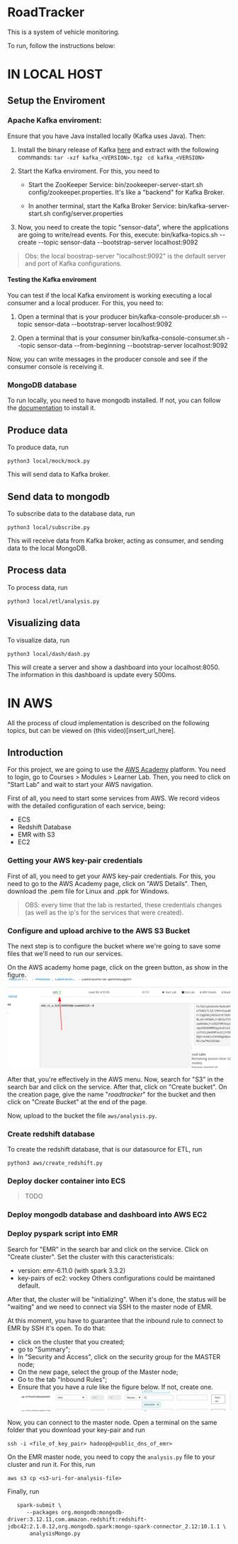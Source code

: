 # RoadTracker

This is a system of vehicle monitoring.

To run, follow the instructions below:

# IN LOCAL HOST

## Setup the Enviroment

### Apache Kafka enviroment:

Ensure that you have Java installed locally (Kafka uses Java). Then:

1. Install the binary release of Kafka [here](https://kafka.apache.org/downloads) and extract with the following commands:
   ``tar -xzf kafka_<VERSION>.tgz ``
   ``cd kafka_<VERSION> ``

2. Start the Kafka enviroment. For this, you need to
    - Start the ZooKeeper Service:
      bin/zookeeper-server-start.sh config/zookeeper.properties. It's like a "backend" for Kafka Broker.

    - In another terminal, start the Kafka Broker Service:
      bin/kafka-server-start.sh config/server.properties

3. Now, you need to create the topic "sensor-data", where the applications are going to write/read events. For this, execute:
   bin/kafka-topics.sh --create --topic sensor-data --bootstrap-server localhost:9092

> Obs: the local boostrap-server "localhost:9092" is the default server and port of Kafka configurations.

#### Testing the Kafka enviroment
You can test if the local Kafka enviroment is working executing a local consumer and a local producer. For this, you need to:
1. Open a terminal that is your producer
   bin/kafka-console-producer.sh --topic sensor-data --bootstrap-server localhost:9092

2. Open a terminal that is your consumer
   bin/kafka-console-consumer.sh --topic sensor-data --from-beginning --bootstrap-server localhost:9092

Now, you can write messages in the producer console and see if the consumer console is receiving it.

### MongoDB database

To run locally, you need to have mongodb installed. If not, you can follow the [documentation](https://www.mongodb.com/docs/manual/installation/)
to install it.

## Produce data
To produce data, run 
```
python3 local/mock/mock.py
```
This will send data to Kafka broker.

## Send data to mongodb
To subscribe data to the database data, run
```
python3 local/subscribe.py
```
This will receive data from Kafka broker, acting as consumer, and sending data to the local MongoDB.

## Process data
To process data, run
```
python3 local/etl/analysis.py
```

## Visualizing data
To visualize data, run
```
python3 local/dash/dash.py
```
This will create a server and show a dashboard into your localhost:8050. The information in this dashboard is update
every 500ms.


# IN AWS

All the process of cloud implementation is described on the following topics, but can be viewed on (this video)[insert_url_here].  

## Introduction

For this project, we are going to use the [AWS Academy](https://awsacademy.instructure.com) platform. You need to login,
go to Courses > Modules > Learner Lab. Then, you need to click on "Start Lab" and wait to start your AWS navigation.

First of all, you need to start some services from AWS. We record videos with the detailed configuration of each service, being:
- ECS
- Redshift Database
- EMR with S3
- EC2

### Getting your AWS key-pair credentials

First of all, you need to get your AWS key-pair credentials. For this, you need to go to the AWS Academy page, click on "AWS Details". 
Then, download the .pem file for Linux and .ppk for Windows.

> OBS: every time that the lab is restarted, these credentials changes (as well as the ip's for the services that were created).

### Configure and upload archive to the AWS S3 Bucket
The next step is to configure the bucket where we're going to save some files that we'll need to run our services.

On the AWS academy home page, click on the green button, as show in the figure.
![acessing-the-aws-console](docs/academy-console.png)

After that, you're effectively in the AWS menu. Now, search for "S3" in the search bar and click on the service.
After that, click on "Create bucket". On the creation page, give the name "*roadtracker*" for the bucket and then click 
on "Create Bucket" at the end of the page.

Now, upload to the bucket the file `aws/analysis.py`.

### Create redshift database
To create the redshift database, that is our datasource for ETL, run
```
python3 aws/create_redshift.py
```

### Deploy docker container into ECS
> TODO

### Deploy mongodb database and dashboard into AWS EC2


### Deploy pyspark script into EMR
Search for "EMR" in the search bar and click on the service. Click on "Create cluster". Set the cluster with this caracteristicals:
- version: emr-6.11.0 (with spark 3.3.2)
- key-pairs of ec2: vockey
Others configurations could be maintaned default.

After that, the cluster will be "initializing". When it's done, the status will be "waiting" and we need to connect via SSH to the master node of EMR.

At this moment, you have to guarantee that the inbound rule to connect to EMR by SSH it's open. To do that:
- click on the cluster that you created;
- go to "Summary";
- In "Security and Access", click on the security group for the MASTER node;
- On the new page, select the group of the Master node;
- Go to the tab "Inbound Rules";
- Ensure that you have a rule like the figure below. If not, create one.
  ![ssh-inbound-rule](docs/ssh-inbound-rule.png)

Now, you can connect to the master node. Open a terminal on the same folder that you download your key-pair and run
```
ssh -i <file_of_key_pair> hadoop@<public_dns_of_emr>
```

On the EMR master node, you need to copy the `analysis.py` file to your cluster and run it. For this, run
```
aws s3 cp <s3-uri-for-analysis-file>
```

Finally, run
```
   spark-submit \
      --packages org.mongodb:mongodb-driver:3.12.11,com.amazon.redshift:redshift-jdbc42:2.1.0.12,org.mongodb.spark:mongo-spark-connector_2.12:10.1.1 \
       analysisMongo.py 
```